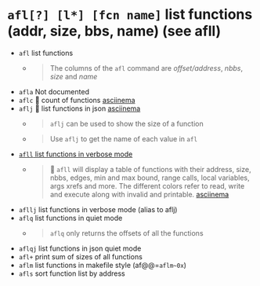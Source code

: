 <!-- TITLE: afl -->

#  `afl[?] [l*] [fcn name]`   list functions (addr, size, bbs, name) (see afll)

- `afl`   list functions
	- > The columns of the `afl` command are *offset/address*, *nbbs*, *size* and *name*
- `afla` Not documented
- `aflc` 🚀 count of functions [asciinema](https://asciinema.org/a/TMvqJRphF2RVI0nNerxzr72pL)
- `aflj` 🚀 list functions in json [asciinema](https://asciinema.org/a/XvEb7StzQ3C1BAAlvn9CDvqLR)
	- > `aflj` can be used to show the size of a function

  - > Use `aflj` to get the name of each value in `afl`
- [`afll` list functions in verbose mode](/options/a/af/afll)
	- > 🚀 `afll` will display a table of functions with their address, size, nbbs, edges, min and max bound, range calls, local variables, args xrefs and more. The different colors refer to read, write and execute along with invalid and printable. [asciinema](https://asciinema.org/a/N2QjD5o8X2d1t024LTr9w4wU7)
- `afllj`  list functions in verbose mode (alias to aflj)
- `aflq`   list functions in quiet mode
	- > `aflq` only returns the offsets of all the functions
- `aflqj`   list functions in json quiet mode
- `afl+`   print sum of sizes of all functions
- `aflm`   list functions in makefile style (af@@=`aflm~0x`)
- `afls`   sort function list by address

<p hidden>afl aflc aflj afll aflq aflqj afls</p>